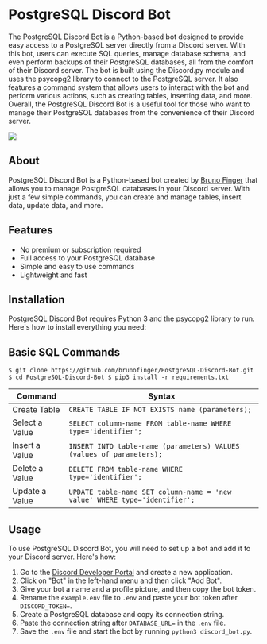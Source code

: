 
# PostgreSQL Discord Bot

The PostgreSQL Discord Bot is a Python-based bot designed to provide easy access to a PostgreSQL server directly from a Discord server. With this bot, users can execute SQL queries, manage database schema, and even perform backups of their PostgreSQL databases, all from the comfort of their Discord server. The bot is built using the Discord.py module and uses the psycopg2 library to connect to the PostgreSQL server. It also features a command system that allows users to interact with the bot and perform various actions, such as creating tables, inserting data, and more. Overall, the PostgreSQL Discord Bot is a useful tool for those who want to manage their PostgreSQL databases from the convenience of their Discord server.

![](https://cdn.iconscout.com/icon/free/png-512/postgresql-11-1175122.png)

## About

PostgreSQL Discord Bot is a Python-based bot created by [Bruno Finger](https://github.com/brunofinger) that allows you to manage PostgreSQL databases in your Discord server. With just a few simple commands, you can create and manage tables, insert data, update data, and more.

## Features

-   No premium or subscription required
-   Full access to your PostgreSQL database
-   Simple and easy to use commands
-   Lightweight and fast

## Installation

PostgreSQL Discord Bot requires Python 3 and the psycopg2 library to run. Here's how to install everything you need:

## Basic SQL Commands

`$ git clone https://github.com/brunofinger/PostgreSQL-Discord-Bot.git
$ cd PostgreSQL-Discord-Bot
$ pip3 install -r requirements.txt` 

| Command          | Syntax                                      |
| ---------------- | ------------------------------------------- |
| Create Table     | `CREATE TABLE IF NOT EXISTS name (parameters);` |
| Select a Value   | `SELECT column-name FROM table-name WHERE type='identifier';` |
| Insert a Value   | `INSERT INTO table-name (parameters) VALUES (values of parameters);` |
| Delete a Value   | `DELETE FROM table-name WHERE type='identifier';` |
| Update a Value   | `UPDATE table-name SET column-name = 'new value' WHERE type='identifier';` |


## Usage

To use PostgreSQL Discord Bot, you will need to set up a bot and add it to your Discord server. Here's how:

1.  Go to the [Discord Developer Portal](https://discord.com/developers/applications) and create a new application.
2.  Click on "Bot" in the left-hand menu and then click "Add Bot".
3.  Give your bot a name and a profile picture, and then copy the bot token.
4.  Rename the `example.env` file to `.env` and paste your bot token after `DISCORD_TOKEN=`.
5.  Create a PostgreSQL database and copy its connection string.
6.  Paste the connection string after `DATABASE_URL=` in the `.env` file.
7.  Save the `.env` file and start the bot by running `python3 discord_bot.py`.
